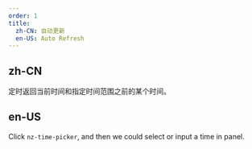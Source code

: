 ```yaml
---
order: 1
title:
  zh-CN: 自动更新 
  en-US: Auto Refresh
---
```


## zh-CN

定时返回当前时间和指定时间范围之前的某个时间。

## en-US

Click `nz-time-picker`, and then we could select or input a time in panel.
